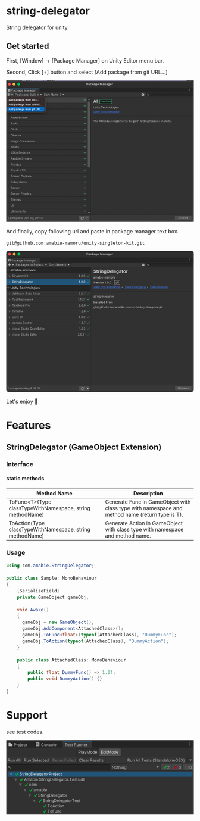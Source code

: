 # string-delegator

String delegator for unity

## Get started

First, [Window] -> [Package Manager] on Unity Editor menu bar.

Second, Click [+] button and select [Add package from git URL...]

![](./Documentation~/images/add-package-from-git-url.png)

And finally, copy following url and paste in package manager text box.

```
git@github.com:amabie-mamoru/unity-singleton-kit.git
```

![](./Documentation~/images/imported-this-module.png)

Let's enjoy 🧜

# Features

## StringDelegator (GameObject Extension)

### Interface

#### static methods

Method Name | Description
--- | ---
ToFunc&lt;T&gt;(Type classTypeWithNamespace, string methodName) | Generate Func in GameObject with class type with namespace and method name (return type is T).
ToAction(Type classTypeWithNamespace, string methodName) | Generate Action in GameObject with class type with namespace and method name.

### Usage
```cs
using com.amabie.StringDelegator;

public class Sample: MonoBehaviour
{
    [SerializeField]
    private GameObject gameObj;

    void Awake()
    {
      gameObj = new GameObject();
      gameObj.AddComponent<AttachedClass>();
      gameObj.ToFunc<float>(typeof(AttachedClass), "DummyFunc");
      gameObj.ToAction(typeof(AttachedClass), "DummyAction");
    }

    public class AttachedClass: MonoBehaviour
    {
        public float DummyFunc() => 1.0f;
        public void DummyAction() {}
    }
}
```

# Support

see test codes.

![](./Documentation~/images/test-all-green.png)
